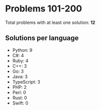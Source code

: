 # Problems 101-200

Total problems with at least one solution: **12**

## Solutions per language

- Python: 9
- C#: 4
- Ruby: 4
- C++: 3
- Go: 3
- Java: 3
- TypeScript: 3
- PHP: 2
- Perl: 0
- Rust: 0
- Swift: 0
